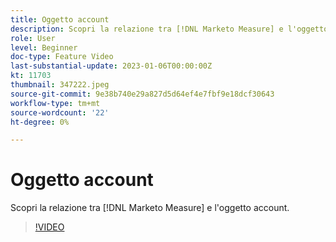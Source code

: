 ```yaml
---
title: Oggetto account
description: Scopri la relazione tra [!DNL Marketo Measure] e l'oggetto account.
role: User
level: Beginner
doc-type: Feature Video
last-substantial-update: 2023-01-06T00:00:00Z
kt: 11703
thumbnail: 347222.jpeg
source-git-commit: 9e38b740e29a827d5d64ef4e7fbf9e18dcf30643
workflow-type: tm+mt
source-wordcount: '22'
ht-degree: 0%

---
```



# Oggetto account

Scopri la relazione tra [!DNL Marketo Measure] e l&#39;oggetto account.

>[!VIDEO](https://video.tv.adobe.com/v/347222/?quality=12&learn=on)
